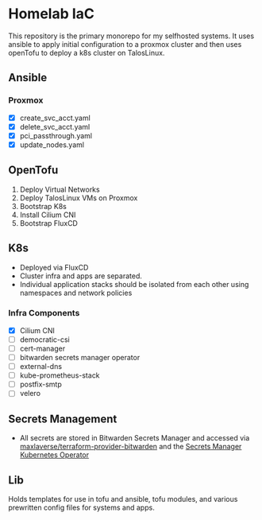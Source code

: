 # Homelab IaC

This repository is the primary monorepo for my selfhosted systems.
It uses ansible to apply initial configuration to a proxmox cluster and then uses
openTofu to deploy a k8s cluster on TalosLinux.

## Ansible

### Proxmox

- [x] create_svc_acct.yaml
- [x] delete_svc_acct.yaml
- [x] pci_passthrough.yaml
- [x] update_nodes.yaml

## OpenTofu

1. Deploy Virtual Networks
2. Deploy TalosLinux VMs on Proxmox
3. Bootstrap K8s
4. Install Cilium CNI
5. Bootstrap FluxCD

## K8s

- Deployed via FluxCD
- Cluster infra and apps are separated.
- Individual application stacks should be isolated from each other using namespaces and network policies

### Infra Components

- [x] Cilium CNI
- [ ] democratic-csi
- [ ] cert-manager
- [ ] bitwarden secrets manager operator
- [ ] external-dns
- [ ] kube-prometheus-stack
- [ ] postfix-smtp
- [ ] velero

## Secrets Management

- All secrets are stored in Bitwarden Secrets Manager and accessed via
  [maxlaverse/terraform-provider-bitwarden](https://search.opentofu.org/provider/maxlaverse/bitwarden/latest)
  and the [Secrets Manager Kubernetes Operator](https://bitwarden.com/help/secrets-manager-kubernetes-operator/)

## Lib

Holds templates for use in tofu and ansible, tofu modules, and various prewritten config files
for systems and apps.
